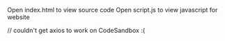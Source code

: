 Open index.html to view source code
Open script.js to view javascript for website

// couldn't get axios to work on CodeSandbox :(
